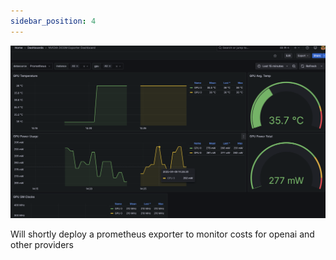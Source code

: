```yaml
---
sidebar_position: 4
---
```


![GPU Metrics](https://raw.githubusercontent.com/teaglebuilt/homelab/main/docs/static/img/gpu-metrics.png)

Will shortly deploy a prometheus exporter to monitor costs for openai and other providers
